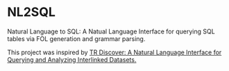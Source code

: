 # NL2SQL
Natural Language to SQL: A Natual Language Interface for querying SQL tables via FOL generation and grammar parsing.

This project was inspired by [TR Discover: A Natural Language Interface for Querying and Analyzing Interlinked Datasets.](https://innovation.thomsonreuters.com/en/publications/2015/natural-language-interface-for-querying-analyzing-interlinked-datasets.html)

